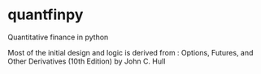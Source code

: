 # quantfinpy

Quantitative finance in python

Most of the initial design and logic is derived from : Options, Futures, and Other Derivatives (10th Edition) by John C. Hull